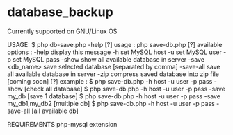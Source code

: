 # database_backup
Currently supported on GNU/Linux OS

USAGE:
$ php db-save.php -help
[?] usage : php save-db.php <options>
[?] available options : 
  -help	 display this message
  -h	 set MySQL host
  -u	 set MySQL user
  -p	 set MySQL pass
  -show	 show all available database in server
  -save <db_name>  save selected database [separated by comma]
  -save-all  save all available database in server
  -zip	 compress saved database into zip file [coming soon]
[?] example : 
 $ php save-db.php -h host -u user -p pass -show  [check all database]
 $ php save-db.php -h host -u user -p pass -save my_db  [save 1 database]
 $ php save-db.php -h host -u user -p pass -save my_db1,my_db2  [multiple db]
 $ php save-db.php -h host -u user -p pass -save-all  [all available db]


REQUIREMENTS
php-mysql extension
